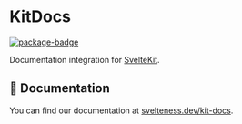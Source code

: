 # KitDocs

[![package-badge]][package]

Documentation integration for [SvelteKit][sveltekit].

## 📖 Documentation

You can find our documentation at [svelteness.dev/kit-docs](https://www.svelteness.dev/kit-docs).

[package]: https://www.npmjs.com/package/@svelteness/kit-docs
[package-badge]: https://img.shields.io/npm/v/@svelteness/kit-docs/latest
[sveltekit]: https://kit.svelte.dev
[vite]: https://vitejs.dev
